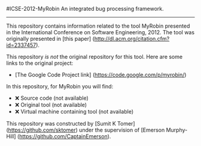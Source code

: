 #ICSE-2012-MyRobin
An integrated bug processing framework.

***

This repository contains information related to the tool MyRobin presented in the International Conference on Software Engineering, 2012. The tool was originally presented in [this paper] (http://dl.acm.org/citation.cfm?id=2337457).

This repository _is not_ the original repository for this tool. Here are some links to the original project:

 - [The Google Code Project link] (https://code.google.com/p/myrobin/)

In this repository, for MyRobin you will find:

 - :x: Source code (not available)
 - :x: Original tool (not available)
 - :x: Virtual machine containing tool (not available)


This repository was constructed by [Sumit K Tomer] (https://github.com/sktomer) under the supervision of [Emerson Murphy-Hill] (https://github.com/CaptainEmerson).

